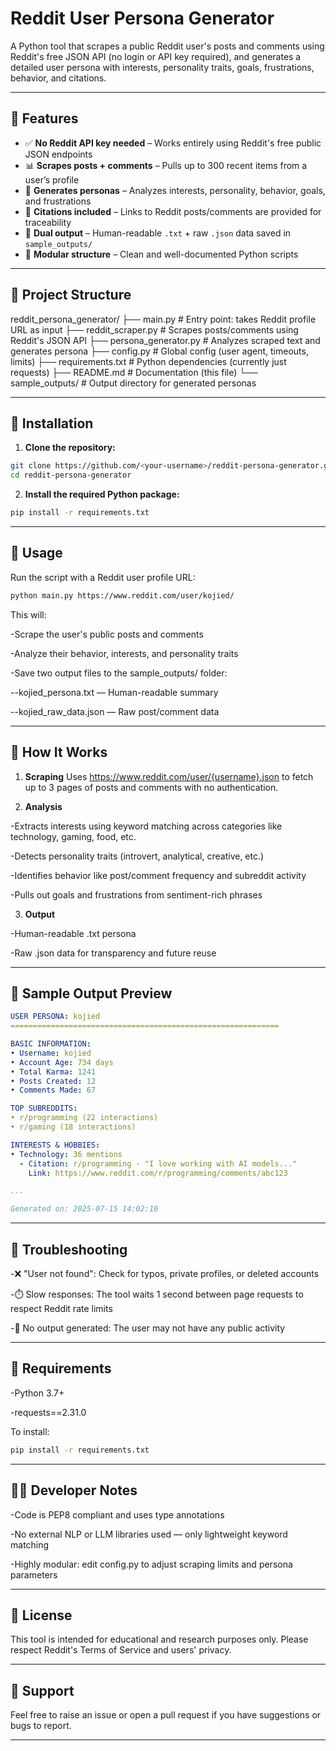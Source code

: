 # Reddit User Persona Generator

A Python tool that scrapes a public Reddit user's posts and comments using Reddit's free JSON API (no login or API key required), and generates a detailed user persona with interests, personality traits, goals, frustrations, behavior, and citations.

---

## 🚀 Features

- ✅ **No Reddit API key needed** – Works entirely using Reddit's free public JSON endpoints
- 📊 **Scrapes posts + comments** – Pulls up to 300 recent items from a user’s profile
- 🧠 **Generates personas** – Analyzes interests, personality, behavior, goals, and frustrations
- 🔗 **Citations included** – Links to Reddit posts/comments are provided for traceability
- 💾 **Dual output** – Human-readable `.txt` + raw `.json` data saved in `sample_outputs/`
- 🧩 **Modular structure** – Clean and well-documented Python scripts

---

## 📁 Project Structure

reddit_persona_generator/
├── main.py # Entry point: takes Reddit profile URL as input
├── reddit_scraper.py # Scrapes posts/comments using Reddit's JSON API
├── persona_generator.py # Analyzes scraped text and generates persona
├── config.py # Global config (user agent, timeouts, limits)
├── requirements.txt # Python dependencies (currently just requests)
├── README.md # Documentation (this file)
└── sample_outputs/ # Output directory for generated personas


---

## 🔧 Installation

1. **Clone the repository:**

```bash
git clone https://github.com/<your-username>/reddit-persona-generator.git
cd reddit-persona-generator
```

2. **Install the required Python package:**
```bash
pip install -r requirements.txt
```


---

## 🧪 Usage

Run the script with a Reddit user profile URL:

```bash
python main.py https://www.reddit.com/user/kojied/
```
This will:

-Scrape the user's public posts and comments

-Analyze their behavior, interests, and personality traits

-Save two output files to the sample_outputs/ folder:

--kojied_persona.txt — Human-readable summary

--kojied_raw_data.json — Raw post/comment data


---

## 📌 How It Works

1. **Scraping**
Uses https://www.reddit.com/user/{username}.json to fetch up to 3 pages of posts and comments with no authentication.

2. **Analysis**

-Extracts interests using keyword matching across categories like technology, gaming, food, etc.

-Detects personality traits (introvert, analytical, creative, etc.)

-Identifies behavior like post/comment frequency and subreddit activity

-Pulls out goals and frustrations from sentiment-rich phrases

3. **Output**

-Human-readable .txt persona

-Raw .json data for transparency and future reuse


---

## 🧾 Sample Output Preview

```yaml
USER PERSONA: kojied
============================================================

BASIC INFORMATION:
• Username: kojied
• Account Age: 734 days
• Total Karma: 1241
• Posts Created: 12
• Comments Made: 67

TOP SUBREDDITS:
• r/programming (22 interactions)
• r/gaming (18 interactions)

INTERESTS & HOBBIES:
• Technology: 36 mentions
  - Citation: r/programming - "I love working with AI models..."
    Link: https://www.reddit.com/r/programming/comments/abc123

...

Generated on: 2025-07-15 14:02:10
```


---

## 🐞 Troubleshooting

-❌ "User not found": Check for typos, private profiles, or deleted accounts

-⏱️ Slow responses: The tool waits 1 second between page requests to respect Reddit rate limits

-🛑 No output generated: The user may not have any public activity


---

## 📌 Requirements

-Python 3.7+

-requests==2.31.0

To install:

```bash
pip install -r requirements.txt
```


---

## 🧑‍💻 Developer Notes

-Code is PEP8 compliant and uses type annotations

-No external NLP or LLM libraries used — only lightweight keyword matching

-Highly modular: edit config.py to adjust scraping limits and persona parameters


---

## 📄 License

This tool is intended for educational and research purposes only.
Please respect Reddit's Terms of Service and users' privacy.


---

## 🙋 Support

Feel free to raise an issue or open a pull request if you have suggestions or bugs to report.


---